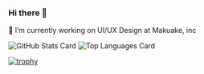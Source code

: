 ### Hi there 👋

🌱 I’m currently working on UI/UX Design at Makuake, inc

![GitHub Stats Card](https://github-readme-stats.vercel.app/api?username=takuoka&count_private=true&show_icons=true&theme=radical) ![Top Languages Card](https://github-readme-stats.vercel.app/api/top-langs/?username=takuoka&theme=radical)

[![trophy](https://github-profile-trophy.vercel.app/?username=mikkame)](https://github.com/ryo-ma/github-profile-trophy)
